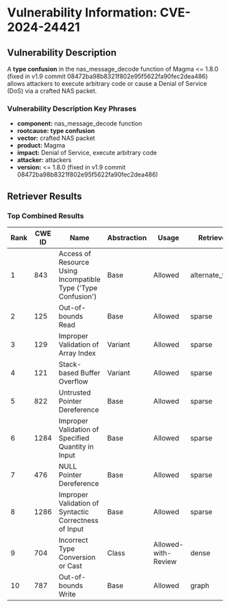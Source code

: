 # Vulnerability Information: CVE-2024-24421

## Vulnerability Description
A **type confusion** in the nas_message_decode function of Magma <= 1.8.0 (fixed in v1.9 commit 08472ba98b8321f802e95f5622fa90fec2dea486) allows attackers to execute arbitrary code or cause a Denial of Service (DoS) via a crafted NAS packet.

### Vulnerability Description Key Phrases
- **component:** nas_message_decode function
- **rootcause:** **type confusion**
- **vector:** crafted NAS packet
- **product:** Magma
- **impact:** Denial of Service, execute arbitrary code
- **attacker:** attackers
- **version:** <= 1.8.0 (fixed in v1.9 commit 08472ba98b8321f802e95f5622fa90fec2dea486)

## Retriever Results

### Top Combined Results

| Rank | CWE ID | Name | Abstraction | Usage  | Retrievers | Individual Scores |
|------|--------|------|-------------|-------|------------|-------------------|
| 1 | 843 | Access of Resource Using Incompatible Type ('Type Confusion') | Base | Allowed | alternate_terms | 0.700 |
| 2 | 125 | Out-of-bounds Read | Base | Allowed | sparse | 0.214 |
| 3 | 129 | Improper Validation of Array Index | Variant | Allowed | sparse | 0.214 |
| 4 | 121 | Stack-based Buffer Overflow | Variant | Allowed | sparse | 0.209 |
| 5 | 822 | Untrusted Pointer Dereference | Base | Allowed | sparse | 0.208 |
| 6 | 1284 | Improper Validation of Specified Quantity in Input | Base | Allowed | sparse | 0.207 |
| 7 | 476 | NULL Pointer Dereference | Base | Allowed | sparse | 0.207 |
| 8 | 1286 | Improper Validation of Syntactic Correctness of Input | Base | Allowed | sparse | 0.203 |
| 9 | 704 | Incorrect Type Conversion or Cast | Class | Allowed-with-Review | dense | 0.497 |
| 10 | 787 | Out-of-bounds Write | Base | Allowed | graph | 0.003 |

